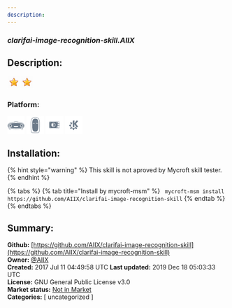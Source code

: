```yaml
---
description: 
---
```


### _clarifai-image-recognition-skill.AIIX_  
## Description:  
  
![](../.gitbook/assets/star.png)![](../.gitbook/assets/star.png)  
  
### Platform:  
 ![Mark I](../.gitbook/assets/mark-1-icon.png)  ![Mark II](../.gitbook/assets/mark-2-icon.png)  ![Picroft](../.gitbook/assets/picroft-icon.png)  ![plasmoid](../.gitbook/assets/kde.png)   
## Installation:  
{% hint style="warning" %}
This skill is not aproved by Mycroft skill tester.
{% endhint %}
    
{% tabs %}
{% tab title="Install by mycroft-msm" %}
``` mycroft-msm install https://github.com/AIIX/clarifai-image-recognition-skill```
{% endtab %}
  {% endtabs %}
    
## Summary:  
**Github:** [https://github.com/AIIX/clarifai-image-recognition-skill](https://github.com/AIIX/clarifai-image-recognition-skill)  
**Owner:** [@AIIX](https://github.com/AIIX)  
**Created:** 2017 Jul 11 04:49:58 UTC  **Last updated:** 2019 Dec 18 05:03:33 UTC  
**License:** GNU General Public License v3.0  
**Market status:** [Not in Market](https://market.mycroft.ai/skill/)  
**Categories:** [ uncategorized ]   
